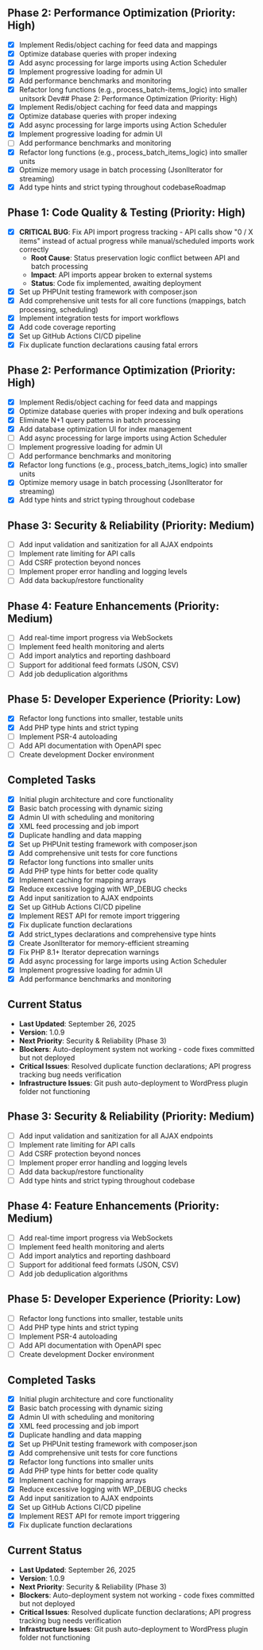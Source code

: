 ## Phase 2: Performance Optimization (Priority: High)
- [x] Implement Redis/object caching for feed data and mappings
- [x] Optimize database queries with proper indexing
- [x] Add async processing for large imports using Action Scheduler
- [x] Implement progressive loading for admin UI
- [x] Add performance benchmarks and monitoring
- [x] Refactor long functions (e.g., process_batch-items_logic) into smaller unitsork Dev## Phase 2: Performance Optimization (Priority: High)
- [x] Implement Redis/object caching for feed data and mappings
- [x] Optimize database queries with proper indexing
- [x] Add async processing for large imports using Action Scheduler
- [x] Implement progressive loading for admin UI
- [ ] Add performance benchmarks and monitoring
- [x] Refactor long functions (e.g., process_batch_items_logic) into smaller units
- [x] Optimize memory usage in batch processing (JsonlIterator for streaming)
- [x] Add type hints and strict typing throughout codebaseRoadmap

## Phase 1: Code Quality & Testing (Priority: High)
- [x] **CRITICAL BUG**: Fix API import progress tracking - API calls show "0 / X items" instead of actual progress while manual/scheduled imports work correctly
  - **Root Cause**: Status preservation logic conflict between API and batch processing
  - **Impact**: API imports appear broken to external systems
  - **Status**: Code fix implemented, awaiting deployment
- [x] Set up PHPUnit testing framework with composer.json
- [x] Add comprehensive unit tests for all core functions (mappings, batch processing, scheduling)
- [x] Implement integration tests for import workflows
- [x] Add code coverage reporting
- [x] Set up GitHub Actions CI/CD pipeline
- [x] Fix duplicate function declarations causing fatal errors

## Phase 2: Performance Optimization (Priority: High)
- [x] Implement Redis/object caching for feed data and mappings
- [x] Optimize database queries with proper indexing and bulk operations
- [x] Eliminate N+1 query patterns in batch processing
- [x] Add database optimization UI for index management
- [ ] Add async processing for large imports using Action Scheduler
- [ ] Implement progressive loading for admin UI
- [ ] Add performance benchmarks and monitoring
- [x] Refactor long functions (e.g., process_batch_items_logic) into smaller units
- [x] Optimize memory usage in batch processing (JsonlIterator for streaming)
- [x] Add type hints and strict typing throughout codebase

## Phase 3: Security & Reliability (Priority: Medium)
- [ ] Add input validation and sanitization for all AJAX endpoints
- [ ] Implement rate limiting for API calls
- [ ] Add CSRF protection beyond nonces
- [ ] Implement proper error handling and logging levels
- [ ] Add data backup/restore functionality

## Phase 4: Feature Enhancements (Priority: Medium)
- [ ] Add real-time import progress via WebSockets
- [ ] Implement feed health monitoring and alerts
- [ ] Add import analytics and reporting dashboard
- [ ] Support for additional feed formats (JSON, CSV)
- [ ] Add job deduplication algorithms

## Phase 5: Developer Experience (Priority: Low)
- [x] Refactor long functions into smaller, testable units
- [x] Add PHP type hints and strict typing
- [ ] Implement PSR-4 autoloading
- [ ] Add API documentation with OpenAPI spec
- [ ] Create development Docker environment

## Completed Tasks
- [x] Initial plugin architecture and core functionality
- [x] Basic batch processing with dynamic sizing
- [x] Admin UI with scheduling and monitoring
- [x] XML feed processing and job import
- [x] Duplicate handling and data mapping
- [x] Set up PHPUnit testing framework with composer.json
- [x] Add comprehensive unit tests for core functions
- [x] Refactor long functions into smaller units
- [x] Add PHP type hints for better code quality
- [x] Implement caching for mapping arrays
- [x] Reduce excessive logging with WP_DEBUG checks
- [x] Add input sanitization to AJAX endpoints
- [x] Set up GitHub Actions CI/CD pipeline
- [x] Implement REST API for remote import triggering
- [x] Fix duplicate function declarations
- [x] Add strict_types declarations and comprehensive type hints
- [x] Create JsonlIterator for memory-efficient streaming
- [x] Fix PHP 8.1+ Iterator deprecation warnings
- [x] Add async processing for large imports using Action Scheduler
- [x] Implement progressive loading for admin UI
- [x] Add performance benchmarks and monitoring

## Current Status
- **Last Updated**: September 26, 2025
- **Version**: 1.0.9
- **Next Priority**: Security & Reliability (Phase 3)
- **Blockers**: Auto-deployment system not working - code fixes committed but not deployed
- **Critical Issues**: Resolved duplicate function declarations; API progress tracking bug needs verification
- **Infrastructure Issues**: Git push auto-deployment to WordPress plugin folder not functioning

## Phase 3: Security & Reliability (Priority: Medium)
- [ ] Add input validation and sanitization for all AJAX endpoints
- [ ] Implement rate limiting for API calls
- [ ] Add CSRF protection beyond nonces
- [ ] Implement proper error handling and logging levels
- [ ] Add data backup/restore functionality
- [ ] Add type hints and strict typing throughout codebase

## Phase 4: Feature Enhancements (Priority: Medium)
- [ ] Add real-time import progress via WebSockets
- [ ] Implement feed health monitoring and alerts
- [ ] Add import analytics and reporting dashboard
- [ ] Support for additional feed formats (JSON, CSV)
- [ ] Add job deduplication algorithms

## Phase 5: Developer Experience (Priority: Low)
- [ ] Refactor long functions into smaller, testable units
- [ ] Add PHP type hints and strict typing
- [ ] Implement PSR-4 autoloading
- [ ] Add API documentation with OpenAPI spec
- [ ] Create development Docker environment

## Completed Tasks
- [x] Initial plugin architecture and core functionality
- [x] Basic batch processing with dynamic sizing
- [x] Admin UI with scheduling and monitoring
- [x] XML feed processing and job import
- [x] Duplicate handling and data mapping
- [x] Set up PHPUnit testing framework with composer.json
- [x] Add comprehensive unit tests for core functions
- [x] Refactor long functions into smaller units
- [x] Add PHP type hints for better code quality
- [x] Implement caching for mapping arrays
- [x] Reduce excessive logging with WP_DEBUG checks
- [x] Add input sanitization to AJAX endpoints
- [x] Set up GitHub Actions CI/CD pipeline
- [x] Implement REST API for remote import triggering
- [x] Fix duplicate function declarations

## Current Status
- **Last Updated**: September 26, 2025
- **Version**: 1.0.9
- **Next Priority**: Security & Reliability (Phase 3)
- **Blockers**: Auto-deployment system not working - code fixes committed but not deployed
- **Critical Issues**: Resolved duplicate function declarations; API progress tracking bug needs verification
- **Infrastructure Issues**: Git push auto-deployment to WordPress plugin folder not functioning
